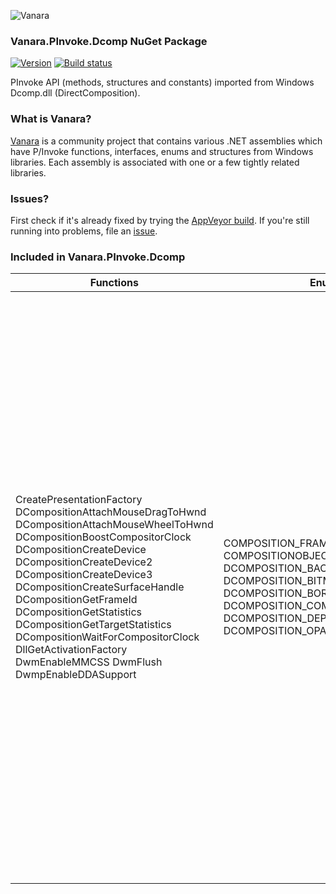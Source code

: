 ﻿![Vanara](https://raw.githubusercontent.com/dahall/Vanara/master/docs/icons/VanaraHeading.png)
### **Vanara.PInvoke.Dcomp NuGet Package**
[![Version](https://img.shields.io/nuget/v/Vanara.PInvoke.Dcomp?label=NuGet&style=flat-square)](https://github.com/dahall/Vanara/releases)
[![Build status](https://img.shields.io/appveyor/build/dahall/vanara?label=AppVeyor%20build&style=flat-square)](https://ci.appveyor.com/project/dahall/vanara)

PInvoke API (methods, structures and constants) imported from Windows Dcomp.dll (DirectComposition).

### **What is Vanara?**

[Vanara](https://github.com/dahall/Vanara) is a community project that contains various .NET assemblies which have P/Invoke functions, interfaces, enums and structures from Windows libraries. Each assembly is associated with one or a few tightly related libraries.

### **Issues?**

First check if it's already fixed by trying the [AppVeyor build](https://ci.appveyor.com/nuget/vanara-prerelease).
If you're still running into problems, file an [issue](https://github.com/dahall/Vanara/issues).

### **Included in Vanara.PInvoke.Dcomp**

Functions | Enumerations | Structures | Interfaces
--- | --- | --- | ---
CreatePresentationFactory DCompositionAttachMouseDragToHwnd DCompositionAttachMouseWheelToHwnd DCompositionBoostCompositorClock DCompositionCreateDevice DCompositionCreateDevice2 DCompositionCreateDevice3 DCompositionCreateSurfaceHandle DCompositionGetFrameId DCompositionGetStatistics DCompositionGetTargetStatistics DCompositionWaitForCompositorClock DllGetActivationFactory DwmEnableMMCSS DwmFlush DwmpEnableDDASupport                                 | COMPOSITION_FRAME_ID_TYPE COMPOSITIONOBJECT_ACCESS DCOMPOSITION_BACKFACE_VISIBILITY DCOMPOSITION_BITMAP_INTERPOLATION_MODE DCOMPOSITION_BORDER_MODE DCOMPOSITION_COMPOSITE_MODE DCOMPOSITION_DEPTH_MODE DCOMPOSITION_OPACITY_MODE                                         | DCompositionInkTrailPoint COMPOSITION_FRAME_STATS COMPOSITION_STATS COMPOSITION_TARGET_ID COMPOSITION_TARGET_STATS DCOMPOSITION_FRAME_STATISTICS                                           | IDCompositionDevice IDCompositionTarget IDCompositionVisual IDCompositionEffect IDCompositionTransform3D IDCompositionTransform IDCompositionTranslateTransform IDCompositionScaleTransform IDCompositionRotateTransform IDCompositionSkewTransform IDCompositionMatrixTransform IDCompositionEffectGroup IDCompositionTranslateTransform3D IDCompositionScaleTransform3D IDCompositionRotateTransform3D IDCompositionMatrixTransform3D IDCompositionClip IDCompositionRectangleClip IDCompositionSurface IDCompositionVirtualSurface IDCompositionDevice2 IDCompositionDesktopDevice IDCompositionDeviceDebug IDCompositionSurfaceFactory IDCompositionVisual2 IDCompositionVisualDebug IDCompositionVisual3 IDCompositionDevice3 IDCompositionFilterEffect IDCompositionGaussianBlurEffect IDCompositionBrightnessEffect IDCompositionColorMatrixEffect IDCompositionShadowEffect IDCompositionHueRotationEffect IDCompositionSaturationEffect IDCompositionTurbulenceEffect IDCompositionLinearTransferEffect IDCompositionTableTransferEffect IDCompositionCompositeEffect IDCompositionBlendEffect IDCompositionArithmeticCompositeEffect IDCompositionAffineTransform2DEffect IDCompositionDelegatedInkTrail IDCompositionInkTrailDevice IDCompositionTexture IDCompositionDevice4 IDCompositionAnimation 
